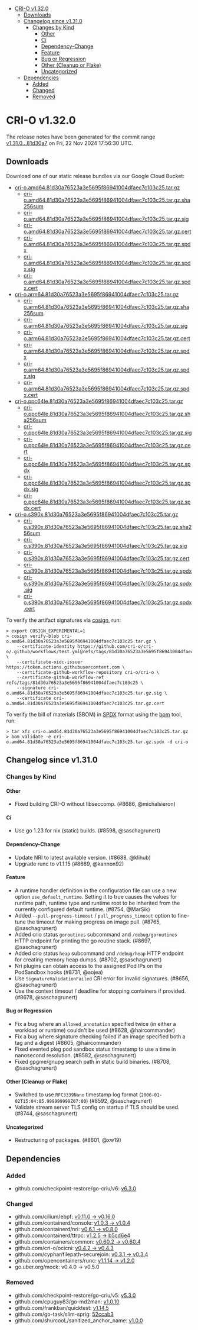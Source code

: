 - [CRI-O v1.32.0](#cri-o-v1320)
  - [Downloads](#downloads)
  - [Changelog since v1.31.0](#changelog-since-v1310)
    - [Changes by Kind](#changes-by-kind)
      - [Other](#other)
      - [Ci](#ci)
      - [Dependency-Change](#dependency-change)
      - [Feature](#feature)
      - [Bug or Regression](#bug-or-regression)
      - [Other (Cleanup or Flake)](#other-cleanup-or-flake)
      - [Uncategorized](#uncategorized)
  - [Dependencies](#dependencies)
    - [Added](#added)
    - [Changed](#changed)
    - [Removed](#removed)

# CRI-O v1.32.0

The release notes have been generated for the commit range
[v1.31.0...81d30a7](https://github.com/cri-o/cri-o/compare/v1.31.0...v1.32.0) on Fri, 22 Nov 2024 17:56:30 UTC.

## Downloads

Download one of our static release bundles via our Google Cloud Bucket:

- [cri-o.amd64.81d30a76523a3e5695f86941004dfaec7c103c25.tar.gz](https://storage.googleapis.com/cri-o/artifacts/cri-o.amd64.81d30a76523a3e5695f86941004dfaec7c103c25.tar.gz)
  - [cri-o.amd64.81d30a76523a3e5695f86941004dfaec7c103c25.tar.gz.sha256sum](https://storage.googleapis.com/cri-o/artifacts/cri-o.amd64.81d30a76523a3e5695f86941004dfaec7c103c25.tar.gz.sha256sum)
  - [cri-o.amd64.81d30a76523a3e5695f86941004dfaec7c103c25.tar.gz.sig](https://storage.googleapis.com/cri-o/artifacts/cri-o.amd64.81d30a76523a3e5695f86941004dfaec7c103c25.tar.gz.sig)
  - [cri-o.amd64.81d30a76523a3e5695f86941004dfaec7c103c25.tar.gz.cert](https://storage.googleapis.com/cri-o/artifacts/cri-o.amd64.81d30a76523a3e5695f86941004dfaec7c103c25.tar.gz.cert)
  - [cri-o.amd64.81d30a76523a3e5695f86941004dfaec7c103c25.tar.gz.spdx](https://storage.googleapis.com/cri-o/artifacts/cri-o.amd64.81d30a76523a3e5695f86941004dfaec7c103c25.tar.gz.spdx)
  - [cri-o.amd64.81d30a76523a3e5695f86941004dfaec7c103c25.tar.gz.spdx.sig](https://storage.googleapis.com/cri-o/artifacts/cri-o.amd64.81d30a76523a3e5695f86941004dfaec7c103c25.tar.gz.spdx.sig)
  - [cri-o.amd64.81d30a76523a3e5695f86941004dfaec7c103c25.tar.gz.spdx.cert](https://storage.googleapis.com/cri-o/artifacts/cri-o.amd64.81d30a76523a3e5695f86941004dfaec7c103c25.tar.gz.spdx.cert)
- [cri-o.arm64.81d30a76523a3e5695f86941004dfaec7c103c25.tar.gz](https://storage.googleapis.com/cri-o/artifacts/cri-o.arm64.81d30a76523a3e5695f86941004dfaec7c103c25.tar.gz)
  - [cri-o.arm64.81d30a76523a3e5695f86941004dfaec7c103c25.tar.gz.sha256sum](https://storage.googleapis.com/cri-o/artifacts/cri-o.arm64.81d30a76523a3e5695f86941004dfaec7c103c25.tar.gz.sha256sum)
  - [cri-o.arm64.81d30a76523a3e5695f86941004dfaec7c103c25.tar.gz.sig](https://storage.googleapis.com/cri-o/artifacts/cri-o.arm64.81d30a76523a3e5695f86941004dfaec7c103c25.tar.gz.sig)
  - [cri-o.arm64.81d30a76523a3e5695f86941004dfaec7c103c25.tar.gz.cert](https://storage.googleapis.com/cri-o/artifacts/cri-o.arm64.81d30a76523a3e5695f86941004dfaec7c103c25.tar.gz.cert)
  - [cri-o.arm64.81d30a76523a3e5695f86941004dfaec7c103c25.tar.gz.spdx](https://storage.googleapis.com/cri-o/artifacts/cri-o.arm64.81d30a76523a3e5695f86941004dfaec7c103c25.tar.gz.spdx)
  - [cri-o.arm64.81d30a76523a3e5695f86941004dfaec7c103c25.tar.gz.spdx.sig](https://storage.googleapis.com/cri-o/artifacts/cri-o.arm64.81d30a76523a3e5695f86941004dfaec7c103c25.tar.gz.spdx.sig)
  - [cri-o.arm64.81d30a76523a3e5695f86941004dfaec7c103c25.tar.gz.spdx.cert](https://storage.googleapis.com/cri-o/artifacts/cri-o.arm64.81d30a76523a3e5695f86941004dfaec7c103c25.tar.gz.spdx.cert)
- [cri-o.ppc64le.81d30a76523a3e5695f86941004dfaec7c103c25.tar.gz](https://storage.googleapis.com/cri-o/artifacts/cri-o.ppc64le.81d30a76523a3e5695f86941004dfaec7c103c25.tar.gz)
  - [cri-o.ppc64le.81d30a76523a3e5695f86941004dfaec7c103c25.tar.gz.sha256sum](https://storage.googleapis.com/cri-o/artifacts/cri-o.ppc64le.81d30a76523a3e5695f86941004dfaec7c103c25.tar.gz.sha256sum)
  - [cri-o.ppc64le.81d30a76523a3e5695f86941004dfaec7c103c25.tar.gz.sig](https://storage.googleapis.com/cri-o/artifacts/cri-o.ppc64le.81d30a76523a3e5695f86941004dfaec7c103c25.tar.gz.sig)
  - [cri-o.ppc64le.81d30a76523a3e5695f86941004dfaec7c103c25.tar.gz.cert](https://storage.googleapis.com/cri-o/artifacts/cri-o.ppc64le.81d30a76523a3e5695f86941004dfaec7c103c25.tar.gz.cert)
  - [cri-o.ppc64le.81d30a76523a3e5695f86941004dfaec7c103c25.tar.gz.spdx](https://storage.googleapis.com/cri-o/artifacts/cri-o.ppc64le.81d30a76523a3e5695f86941004dfaec7c103c25.tar.gz.spdx)
  - [cri-o.ppc64le.81d30a76523a3e5695f86941004dfaec7c103c25.tar.gz.spdx.sig](https://storage.googleapis.com/cri-o/artifacts/cri-o.ppc64le.81d30a76523a3e5695f86941004dfaec7c103c25.tar.gz.spdx.sig)
  - [cri-o.ppc64le.81d30a76523a3e5695f86941004dfaec7c103c25.tar.gz.spdx.cert](https://storage.googleapis.com/cri-o/artifacts/cri-o.ppc64le.81d30a76523a3e5695f86941004dfaec7c103c25.tar.gz.spdx.cert)
- [cri-o.s390x.81d30a76523a3e5695f86941004dfaec7c103c25.tar.gz](https://storage.googleapis.com/cri-o/artifacts/cri-o.s390x.81d30a76523a3e5695f86941004dfaec7c103c25.tar.gz)
  - [cri-o.s390x.81d30a76523a3e5695f86941004dfaec7c103c25.tar.gz.sha256sum](https://storage.googleapis.com/cri-o/artifacts/cri-o.s390x.81d30a76523a3e5695f86941004dfaec7c103c25.tar.gz.sha256sum)
  - [cri-o.s390x.81d30a76523a3e5695f86941004dfaec7c103c25.tar.gz.sig](https://storage.googleapis.com/cri-o/artifacts/cri-o.s390x.81d30a76523a3e5695f86941004dfaec7c103c25.tar.gz.sig)
  - [cri-o.s390x.81d30a76523a3e5695f86941004dfaec7c103c25.tar.gz.cert](https://storage.googleapis.com/cri-o/artifacts/cri-o.s390x.81d30a76523a3e5695f86941004dfaec7c103c25.tar.gz.cert)
  - [cri-o.s390x.81d30a76523a3e5695f86941004dfaec7c103c25.tar.gz.spdx](https://storage.googleapis.com/cri-o/artifacts/cri-o.s390x.81d30a76523a3e5695f86941004dfaec7c103c25.tar.gz.spdx)
  - [cri-o.s390x.81d30a76523a3e5695f86941004dfaec7c103c25.tar.gz.spdx.sig](https://storage.googleapis.com/cri-o/artifacts/cri-o.s390x.81d30a76523a3e5695f86941004dfaec7c103c25.tar.gz.spdx.sig)
  - [cri-o.s390x.81d30a76523a3e5695f86941004dfaec7c103c25.tar.gz.spdx.cert](https://storage.googleapis.com/cri-o/artifacts/cri-o.s390x.81d30a76523a3e5695f86941004dfaec7c103c25.tar.gz.spdx.cert)

To verify the artifact signatures via [cosign](https://github.com/sigstore/cosign), run:

```console
> export COSIGN_EXPERIMENTAL=1
> cosign verify-blob cri-o.amd64.81d30a76523a3e5695f86941004dfaec7c103c25.tar.gz \
    --certificate-identity https://github.com/cri-o/cri-o/.github/workflows/test.yml@refs/tags/81d30a76523a3e5695f86941004dfaec7c103c25 \
    --certificate-oidc-issuer https://token.actions.githubusercontent.com \
    --certificate-github-workflow-repository cri-o/cri-o \
    --certificate-github-workflow-ref refs/tags/81d30a76523a3e5695f86941004dfaec7c103c25 \
    --signature cri-o.amd64.81d30a76523a3e5695f86941004dfaec7c103c25.tar.gz.sig \
    --certificate cri-o.amd64.81d30a76523a3e5695f86941004dfaec7c103c25.tar.gz.cert
```

To verify the bill of materials (SBOM) in [SPDX](https://spdx.org) format using the [bom](https://sigs.k8s.io/bom) tool, run:

```console
> tar xfz cri-o.amd64.81d30a76523a3e5695f86941004dfaec7c103c25.tar.gz
> bom validate -e cri-o.amd64.81d30a76523a3e5695f86941004dfaec7c103c25.tar.gz.spdx -d cri-o
```

## Changelog since v1.31.0

### Changes by Kind

#### Other
 - Fixed building CRI-O without libseccomp. (#8686, @michalsieron)

#### Ci
 - Use go 1.23 for nix (static) builds. (#8598, @saschagrunert)

#### Dependency-Change
 - Update NRI to latest available version. (#8688, @klihub)
 - Upgrade runc to v1.1.15 (#8669, @kannon92)

#### Feature
 - A runtime handler definition in the configuration file can use a new option `use_default_runtime`. Setting it to true causes the values for runtime path, runtime type and runtime root to be inherited from the currently configured default runtime. (#8754, @MarSik)
 - Added `--pull-progress-timeout` / `pull_progress_timeout` option to fine-tune the timeout for making progress on image pull. (#8765, @saschagrunert)
 - Added crio status `goroutines` subcommand and `/debug/goroutines` HTTP endpoint for printing the go routine stack. (#8697, @saschagrunert)
 - Added crio status `heap` subcommand and `/debug/heap` HTTP endpoint for creating memory heap dumps. (#8702, @saschagrunert)
 - Nri plugins can obtain access to the assigned Pod IPs on the PodSandbox hooks (#8731, @aojea)
 - Use `SignatureValidationFailed` CRI error for invalid signatures. (#8656, @saschagrunert)
 - Use the context timeout / deadline for stopping containers if provided. (#8678, @saschagrunert)

#### Bug or Regression
 - Fix a bug where an `allowed_annotation` specified twice (in either a workload or runtime) couldn't be used (#8628, @haircommander)
 - Fix a bug where signature checking failed if an image specified both a tag and a digest (#8605, @haircommander)
 - Fixed evented pleg pod sandbox status timestamp to use a time in nanosecond resolution. (#8582, @saschagrunert)
 - Fixed gpgme/gnupg search path in static build binaries. (#8708, @saschagrunert)

#### Other (Cleanup or Flake)
 - Switched to use `RFC3339Nano` timestamp log format (`2006-01-02T15:04:05.999999999Z07:00`) (#8592, @saschagrunert)
 - Validate stream server TLS config on startup if TLS should be used. (#8744, @saschagrunert)

#### Uncategorized
 - Restructuring of packages. (#8601, @xw19)

## Dependencies

### Added
- github.com/checkpoint-restore/go-criu/v6: [v6.3.0](https://github.com/checkpoint-restore/go-criu/tree/v6.3.0)

### Changed
- github.com/cilium/ebpf: [v0.11.0 → v0.16.0](https://github.com/cilium/ebpf/compare/v0.11.0...v0.16.0)
- github.com/containerd/console: [v1.0.3 → v1.0.4](https://github.com/containerd/console/compare/v1.0.3...v1.0.4)
- github.com/containerd/nri: [v0.6.1 → v0.8.0](https://github.com/containerd/nri/compare/v0.6.1...v0.8.0)
- github.com/containerd/ttrpc: [v1.2.5 → b5cd6e4](https://github.com/containerd/ttrpc/compare/v1.2.5...b5cd6e4)
- github.com/containers/common: [v0.60.2 → v0.60.4](https://github.com/containers/common/compare/v0.60.2...v0.60.4)
- github.com/cri-o/ocicni: [v0.4.2 → v0.4.3](https://github.com/cri-o/ocicni/compare/v0.4.2...v0.4.3)
- github.com/cyphar/filepath-securejoin: [v0.3.1 → v0.3.4](https://github.com/cyphar/filepath-securejoin/compare/v0.3.1...v0.3.4)
- github.com/opencontainers/runc: [v1.1.14 → v1.2.0](https://github.com/opencontainers/runc/compare/v1.1.14...v1.2.0)
- go.uber.org/mock: v0.4.0 → v0.5.0

### Removed
- github.com/checkpoint-restore/go-criu/v5: [v5.3.0](https://github.com/checkpoint-restore/go-criu/tree/v5.3.0)
- github.com/cpuguy83/go-md2man: [v1.0.10](https://github.com/cpuguy83/go-md2man/tree/v1.0.10)
- github.com/frankban/quicktest: [v1.14.5](https://github.com/frankban/quicktest/tree/v1.14.5)
- github.com/go-task/slim-sprig: [52ccab3](https://github.com/go-task/slim-sprig/tree/52ccab3)
- github.com/shurcooL/sanitized_anchor_name: [v1.0.0](https://github.com/shurcooL/sanitized_anchor_name/tree/v1.0.0)
